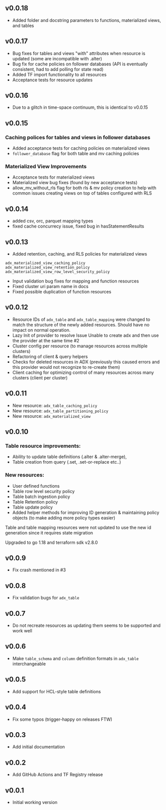 ## v0.0.18

* Added folder and docstring parameters to functions, materialized views, and tables

## v0.0.17

* Bug fixes for tables and views "with" attributes when resource is updated (some are incompatible with .alter)
* Bug fix for cache policies on follower databases (API is eventually consistent, had to add polling for state read)
* Added TF import functionality to all resources
* Acceptance tests for resource updates

## v0.0.16

* Due to a glitch in time-space continuum, this is identical to v0.0.15

## v0.0.15

### Caching polices for tables and views in follower databases

* Added acceptance tests for caching policies on materialized views
* `follower_database` flag for both table and mv caching policies

### Materialized View Improvements

* Acceptance tests for materialized views
* Materialized view bug fixes (found by new acceptance tests)
* allow_mv_without_rls flag for both rls & mv policy creation to help with common issues creating views on top of tables configured with RLS

## v0.0.14

* added csv, orc, parquet mapping types
* fixed cache concurrecy issue, fixed bug in hasStatementResults

## v0.0.13

* Added retention, caching, and RLS policies for materialized views

`adx_materialized_view_caching_policy`
`adx_materialized_view_retention_policy`
`adx_materialized_view_row_level_security_policy`

* Input validation bug fixes for mapping and function resources
* Fixed cluster uri param name in docs
* Fixed possible duplication of function resources

## v0.0.12

* Resource IDs of `adx_table` and `adx_table_mapping` were changed to match the structure of the newly added resources. Should have no impact on normal operation.
* Lazy Init of provider to resolve Issue Unable to create adx and then use the provider at the same time #2
* Cluster config per resource (to manage resources across multiple clusters)
* Refactoring of client & query helpers
* Checks for deleted resources in ADX (previously this caused errors and this provider would not recognize to re-create them)
* Client caching for optimizing control of many resources across many clusters (client per cluster)

## v0.0.11

* New resource: `adx_table_caching_policy`
* New resource: `adx_table_partitioning_policy`
* New resource: `adx_materialized_view`

## v0.0.10

### Table resource improvements:

* Ability to update table definitions (.alter & .alter-merge),
* Table creation from query (.set, .set-or-replace etc..)

### New resources:

* User defined functions
* Table row level security policy
* Table batch ingestion policy
* Table Retention policy
* Table update policy
* Added helper methods for improving ID generation & maintaining policy objects (to make adding more policy types easier)

Table and table mapping resources were not updated to use the new id generation since it requires state migration

Upgraded to go 1.18 and terraform sdk v2.8.0

## v0.0.9

* Fix crash mentioned in #3

## v0.0.8

* Fix validation bugs for `adx_table`

## v0.0.7

* Do not recreate resources as updating them seems to be supported and work well

## v0.0.6

* Make `table_schema` and `column` definition formats in `adx_table` interchangeable

## v0.0.5

* Add support for HCL-style table definitions

## v0.0.4

* Fix some typos (trigger-happy on releases FTW)

## v0.0.3

* Add initial documentation

## v0.0.2

* Add GitHub Actions and TF Registry release

## v0.0.1

* Initial working version

